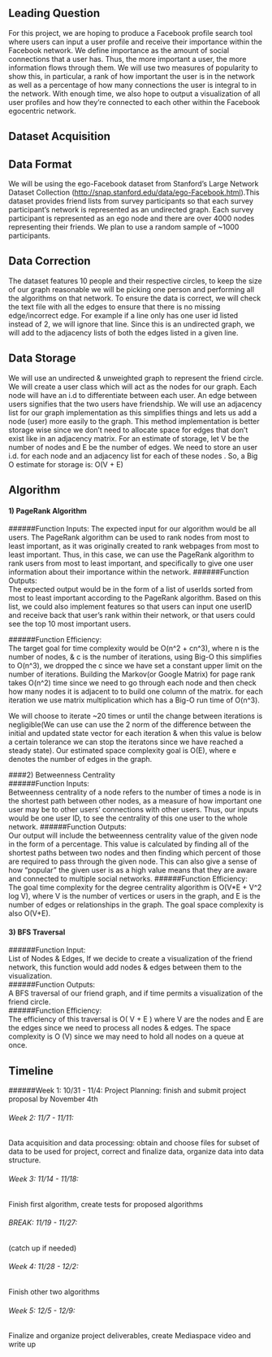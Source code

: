 ## Leading Question 
For this project, we are hoping to produce a Facebook profile search tool where users can input a user profile and receive their importance within the Facebook network. We define importance as the amount of social connections that a user has. Thus, the more important a user, the more information flows through them. We will use two measures of popularity to show this, in particular, a rank of how important the user is in the network as well as a percentage of how many connections the user is integral to in the network. With enough time, we also hope to output a visualization of all user profiles and how they’re connected to each other within the Facebook egocentric network. 
 
## Dataset Acquisition
 
## Data Format
We will be using the ego-Facebook dataset from Stanford’s Large Network Dataset Collection (http://snap.stanford.edu/data/ego-Facebook.html).This dataset provides friend lists from survey participants so that each survey participant’s network is represented as an undirected graph. Each survey participant is represented as an ego node and there are over 4000 nodes representing their friends. We plan to use a random sample of ~1000 participants. 
## Data Correction
 
The dataset features 10 people and their respective circles, to keep the size of our graph reasonable we will be picking one person and performing all the algorithms on that network. To ensure the data is correct, we will check the text file with all the edges to ensure that there is no missing edge/incorrect edge. For example if a line only has one user id listed instead of 2, we will ignore that line. Since this is an undirected graph, we will add to the adjacency lists of both the edges listed in a given line.
 
## Data Storage
We will use an undirected & unweighted graph to represent the friend circle. We will create a user class which will act as the nodes for our graph. Each node will have an i.d to differentiate between each user. An edge between users signifies that the two users have friendship. We will use an adjacency list for our graph implementation as this simplifies things and lets us add a node (user) more easily to the graph. This method implementation is better storage wise since we don’t need to allocate space for edges that don’t exist like in an adjacency matrix.
	For an estimate of storage, let V be the number of nodes and E be the number of edges. We need to store an user i.d. for each node and an adjacency list for each of these nodes . So, a Big O estimate for storage is:
 O(V + E)
 
 
## Algorithm 
#### 1) PageRank Algorithm  
######Function Inputs: 
 The expected input for our algorithm would be all users. The PageRank algorithm can be used to rank nodes from most to least important, as it was originally created to rank webpages from most to least important. Thus, in this case, we can use the PageRank algorithm to rank users from most to least important, and specifically to give one user information about their importance within the network. 
######Function Outputs:  
The expected output would be in the form of a list of userIds sorted from most to least important according to the PageRank algorithm. Based on this list, we could also implement features so that users can input one userID and receive back that user’s rank within their network, or that users could see the top 10 most important users. 
 
######Function Efficiency:  
The target goal for time complexity would be O(n^2 + cn^3), where n is the number of nodes, & c is the number of iterations, using Big-O this simplifies to O(n^3), we dropped the c since we have set a constant upper limit on the number of iterations. Building the Markov(or Google Matrix) for page rank takes O(n^2) time since we need to go through each node and then check how many nodes it is adjacent to to build one column of the matrix. for each iteration we use matrix multiplication which has a Big-O run time of O(n^3). 

We will choose to iterate ~20 times or until the change between iterations is negligible(We can use can use the 2 norm of the difference between the initial and updated state vector for each iteration & when this value is below a certain tolerance we can stop the iteratons since we have reached a steady state). Our estimated space complexity goal is O(E), where e denotes the number of edges in the graph.
 
####2) Betweenness Centrality  
######Function Inputs:   
Betweenness centrality of a node refers to the number of times a node is in the shortest path between other nodes, as a measure of how important one user may be to other users’ connections with other users. Thus, our inputs would be one user ID, to see the centrality of this one user to the whole network. 
######Function Outputs:  
Our output will include the betweenness centrality value of the given node in the form of a percentage. This value is calculated by finding all of the shortest paths between two nodes and then finding which percent of those are required to pass through the given node. This can also give a sense of how “popular” the given user is as a high value means that they are aware and connected to multiple social networks. 
######Function Efficiency:  
The goal time complexity for the degree centrality algorithm is O(V*E + V^2 log V), where V is the number of vertices or users in the graph, and E is the number of edges or relationships in the graph. The goal space complexity is also O(V+E). 
 
#### 3) BFS Traversal
######Function Input:  
List of Nodes & Edges, If we decide to create a visualization of the friend network, this function would add nodes & edges between them to the visualization.   
######Function Outputs:  
A BFS traversal of our friend graph, and if time permits a visualization of the friend circle.   
######Function Efficiency:   
The efficiency of this traversal is O( V + E ) where V are the nodes and E are the edges since we need to process all nodes & edges. The space complexity is O (V) since we may need to hold all nodes on a queue at once.
 
## Timeline
######Week 1: 10/31 - 11/4: 
Project Planning: finish and submit project proposal by November 4th  
######	Week 2: 11/7 - 11/11:   
Data acquisition and data processing: 
	obtain and choose files for subset of data to be used for project, 
	correct and finalize data, organize data into data structure.    
######	Week 3: 11/14 - 11/18:  
Finish first algorithm, create tests for proposed algorithms  
######	BREAK: 11/19 - 11/27: 
(catch up if needed)  
######	Week 4: 11/28 -  12/2:  
Finish other two algorithms
######	Week 5: 12/5 - 12/9:   
 Finalize and organize project deliverables, create Mediaspace video and write up 
